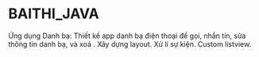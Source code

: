 # BAITHI_JAVA
Ứng dụng Danh bạ:
Thiết kế app danh bạ điện thoại để gọi, nhắn tin, sửa thông tin danh bạ, và xoá .
Xây dựng layout.
Xử lí sự kiện.
Custom listview.

